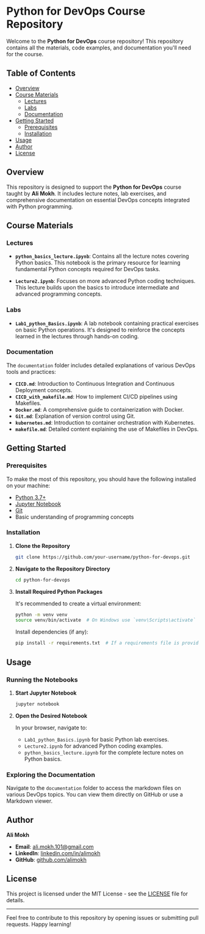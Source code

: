 # Python for DevOps Course Repository

Welcome to the **Python for DevOps** course repository! This repository contains all the materials, code examples, and documentation you'll need for the course.

## Table of Contents

- [Overview](#overview)
- [Course Materials](#course-materials)
  - [Lectures](#lectures)
  - [Labs](#labs)
  - [Documentation](#documentation)
- [Getting Started](#getting-started)
  - [Prerequisites](#prerequisites)
  - [Installation](#installation)
- [Usage](#usage)
- [Author](#author)
- [License](#license)

## Overview

This repository is designed to support the **Python for DevOps** course taught by **Ali Mokh**. It includes lecture notes, lab exercises, and comprehensive documentation on essential DevOps concepts integrated with Python programming.

## Course Materials

### Lectures

- **`python_basics_lecture.ipynb`**: Contains all the lecture notes covering Python basics. This notebook is the primary resource for learning fundamental Python concepts required for DevOps tasks.

- **`Lecture2.ipynb`**: Focuses on more advanced Python coding techniques. This lecture builds upon the basics to introduce intermediate and advanced programming concepts.

### Labs

- **`Lab1_python_Basics.ipynb`**: A lab notebook containing practical exercises on basic Python operations. It's designed to reinforce the concepts learned in the lectures through hands-on coding.

### Documentation

The `documentation` folder includes detailed explanations of various DevOps tools and practices:

- **`CICD.md`**: Introduction to Continuous Integration and Continuous Deployment concepts.
- **`CICD_with_makefile.md`**: How to implement CI/CD pipelines using Makefiles.
- **`Docker.md`**: A comprehensive guide to containerization with Docker.
- **`Git.md`**: Explanation of version control using Git.
- **`kubernetes.md`**: Introduction to container orchestration with Kubernetes.
- **`makefile.md`**: Detailed content explaining the use of Makefiles in DevOps.

## Getting Started

### Prerequisites

To make the most of this repository, you should have the following installed on your machine:

- [Python 3.7+](https://www.python.org/downloads/)
- [Jupyter Notebook](https://jupyter.org/install)
- [Git](https://git-scm.com/downloads)
- Basic understanding of programming concepts

### Installation

1. **Clone the Repository**

   ```bash
   git clone https://github.com/your-username/python-for-devops.git
   ```

2. **Navigate to the Repository Directory**

   ```bash
   cd python-for-devops
   ```

3. **Install Required Python Packages**

   It's recommended to create a virtual environment:

   ```bash
   python -m venv venv
   source venv/bin/activate  # On Windows use `venv\Scripts\activate`
   ```

   Install dependencies (if any):

   ```bash
   pip install -r requirements.txt  # If a requirements file is provided
   ```

## Usage

### Running the Notebooks

1. **Start Jupyter Notebook**

   ```bash
   jupyter notebook
   ```

2. **Open the Desired Notebook**

   In your browser, navigate to:

   - `Lab1_python_Basics.ipynb` for basic Python lab exercises.
   - `Lecture2.ipynb` for advanced Python coding examples.
   - `python_basics_lecture.ipynb` for the complete lecture notes on Python basics.

### Exploring the Documentation

Navigate to the `documentation` folder to access the markdown files on various DevOps topics. You can view them directly on GitHub or use a Markdown viewer.

## Author

**Ali Mokh**

- **Email**: [ali.mokh.101@gmail.com](mailto:ali.mokh.101@gmail.com)
- **LinkedIn**: [linkedin.com/in/alimokh](https://www.linkedin.com/in/alimokh)
- **GitHub**: [github.com/alimokh](https://github.com/alimokh)

## License

This project is licensed under the MIT License - see the [LICENSE](LICENSE) file for details.

---

Feel free to contribute to this repository by opening issues or submitting pull requests. Happy learning!